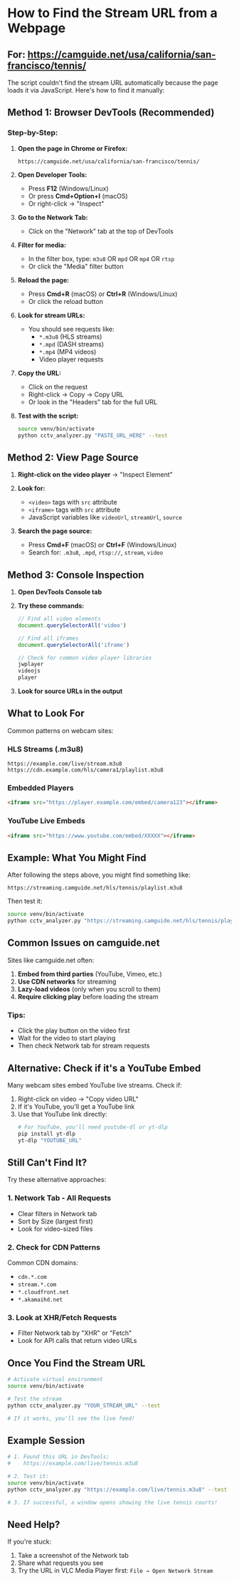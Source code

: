 # How to Find the Stream URL from a Webpage

## For: https://camguide.net/usa/california/san-francisco/tennis/

The script couldn't find the stream URL automatically because the page loads it via JavaScript. Here's how to find it manually:

## Method 1: Browser DevTools (Recommended)

### Step-by-Step:

1. **Open the page in Chrome or Firefox:**
   ```
   https://camguide.net/usa/california/san-francisco/tennis/
   ```

2. **Open Developer Tools:**
   - Press **F12** (Windows/Linux)
   - Or press **Cmd+Option+I** (macOS)
   - Or right-click → "Inspect"

3. **Go to the Network Tab:**
   - Click on the "Network" tab at the top of DevTools

4. **Filter for media:**
   - In the filter box, type: `m3u8` OR `mpd` OR `mp4` OR `rtsp`
   - Or click the "Media" filter button

5. **Reload the page:**
   - Press **Cmd+R** (macOS) or **Ctrl+R** (Windows/Linux)
   - Or click the reload button

6. **Look for stream URLs:**
   - You should see requests like:
     - `*.m3u8` (HLS streams)
     - `*.mpd` (DASH streams)
     - `*.mp4` (MP4 videos)
     - Video player requests

7. **Copy the URL:**
   - Click on the request
   - Right-click → Copy → Copy URL
   - Or look in the "Headers" tab for the full URL

8. **Test with the script:**
   ```bash
   source venv/bin/activate
   python cctv_analyzer.py "PASTE_URL_HERE" --test
   ```

## Method 2: View Page Source

1. **Right-click on the video player** → "Inspect Element"

2. **Look for:**
   - `<video>` tags with `src` attribute
   - `<iframe>` tags with `src` attribute
   - JavaScript variables like `videoUrl`, `streamUrl`, `source`

3. **Search the page source:**
   - Press **Cmd+F** (macOS) or **Ctrl+F** (Windows/Linux)
   - Search for: `.m3u8`, `.mpd`, `rtsp://`, `stream`, `video`

## Method 3: Console Inspection

1. **Open DevTools Console tab**

2. **Try these commands:**
   ```javascript
   // Find all video elements
   document.querySelectorAll('video')
   
   // Find all iframes
   document.querySelectorAll('iframe')
   
   // Check for common video player libraries
   jwplayer
   videojs
   player
   ```

3. **Look for source URLs in the output**

## What to Look For

Common patterns on webcam sites:

### HLS Streams (.m3u8)
```
https://example.com/live/stream.m3u8
https://cdn.example.com/hls/camera1/playlist.m3u8
```

### Embedded Players
```html
<iframe src="https://player.example.com/embed/camera123"></iframe>
```

### YouTube Live Embeds
```html
<iframe src="https://www.youtube.com/embed/XXXXX"></iframe>
```

## Example: What You Might Find

After following the steps above, you might find something like:

```
https://streaming.camguide.net/hls/tennis/playlist.m3u8
```

Then test it:
```bash
source venv/bin/activate
python cctv_analyzer.py "https://streaming.camguide.net/hls/tennis/playlist.m3u8" --test
```

## Common Issues on camguide.net

Sites like camguide.net often:
1. **Embed from third parties** (YouTube, Vimeo, etc.)
2. **Use CDN networks** for streaming
3. **Lazy-load videos** (only when you scroll to them)
4. **Require clicking play** before loading the stream

### Tips:
- Click the play button on the video first
- Wait for the video to start playing
- Then check Network tab for stream requests

## Alternative: Check if it's a YouTube Embed

Many webcam sites embed YouTube live streams. Check if:

1. Right-click on video → "Copy video URL"
2. If it's YouTube, you'll get a YouTube link
3. Use that YouTube link directly:
   ```bash
   # For YouTube, you'll need youtube-dl or yt-dlp
   pip install yt-dlp
   yt-dlp "YOUTUBE_URL"
   ```

## Still Can't Find It?

Try these alternative approaches:

### 1. Network Tab - All Requests
- Clear filters in Network tab
- Sort by Size (largest first)
- Look for video-sized files

### 2. Check for CDN Patterns
Common CDN domains:
- `cdn.*.com`
- `stream.*.com`
- `*.cloudfront.net`
- `*.akamaihd.net`

### 3. Look at XHR/Fetch Requests
- Filter Network tab by "XHR" or "Fetch"
- Look for API calls that return video URLs

## Once You Find the Stream URL

```bash
# Activate virtual environment
source venv/bin/activate

# Test the stream
python cctv_analyzer.py "YOUR_STREAM_URL" --test

# If it works, you'll see the live feed!
```

## Example Session

```bash
# 1. Found this URL in DevTools:
#    https://example.com/live/tennis.m3u8

# 2. Test it:
source venv/bin/activate
python cctv_analyzer.py "https://example.com/live/tennis.m3u8" --test

# 3. If successful, a window opens showing the live tennis courts!
```

## Need Help?

If you're stuck:
1. Take a screenshot of the Network tab
2. Share what requests you see
3. Try the URL in VLC Media Player first: `File → Open Network Stream`
